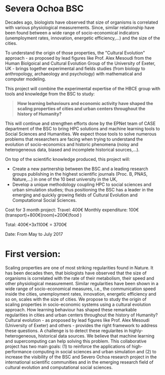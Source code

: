 Severa Ochoa BSC 
================

Decades ago, biologists have observed that size of organisms is correlated with various physiological measurements. Since, similar relationship have been found between a wide range of socio-economical indicators (unemployment rates, innovation, energetic efficiency,...) and the size of the cities.  

To understand the origin of those properties, the "Cultural Evolution" approach - as proposed by lead figures like Prof. Alex Mesoudi from the Human Biolgoical and Cultural Evolution Group of the University of Exeter, UK - brings together experimental and fields studies (from biology to anthropology, archaeology and  psychology) with mathematical and computer modeling. 

This project will combine the experimental expertise of the HBCE group with tools and knowledge from the BSC to study:
> **How learning behaviours and economic activity have shaped the scaling properties of cities and urban centers throughout the history of Humanity?**

This will continue and strengthen efforts done by the EPNet team of CASE department of the BSC to bring HPC solutions and machine learning tools to Social Sciences and Humanities. We expect those tools to solve numerous problems that researchers are facing when trying to understand the evolution of socio-economics and historic phenomena (noisy and heterogeneous data, biased and incomplete historical sources,...).

On top of the scientific knowledge produced, this project will:
* Create a new partnership between the BSC and a leading research groups publishing in the highest scientific journals (Proc. B, PNAS, Nature,...) in one of the 10 best university in the UK,
* Develop a unique methodology coupling HPC to social sciences and urban simulation studies; thus positioning the BSC has a leader in the emerging and quickly growing fields of Cultural Evolution and Computational Social Sciences.  


Cost for 3 month project:
	Travel: 400€ 
	Monthly expenditure: 100€(transport)+800€(room)+200€(food )

Total: 	400€+3x1100€ = 3700€

Date: From May to July 2017





First version:
=============

Scaling properties are one of most striking regularities found in Nature. It has been decades then, that biologists have observed that the size of organisms is correlated with the rate of their metabolism, their speed and other physiological measurement.  Similar regularities have been shown in a wide range of socio-economical measures, i.e., the communication speed inside the cities, unemployment rates, innovation, energetic efficiency and so on, scales with the size of cities. We propose to study the origin of scaling properties in socio-economic systems using a cultural evolution approach. How learning behaviour has shaped these remarkable regularities in cities and urban centers throughout the history of Humanity? Cultural evolution - as proposed by lead figures like Prof. Alex Mesoudi (University of Exeter) and others - provides the right framework to address these questions. A challenge is to detect these regularites in highly-heterogeneous, historical data sources. We believe that machine learning and supercomputing can help solving this problem. This collaborative project has two main goals: (1) to  reinforce the applications of high-performance computing in social sciences and urban simulation and (2) to increase the visibility of the BSC and Severo Ochoa research project in the international scientific communities and in the emerging research field of cultural evolution and computational social sciences.  


